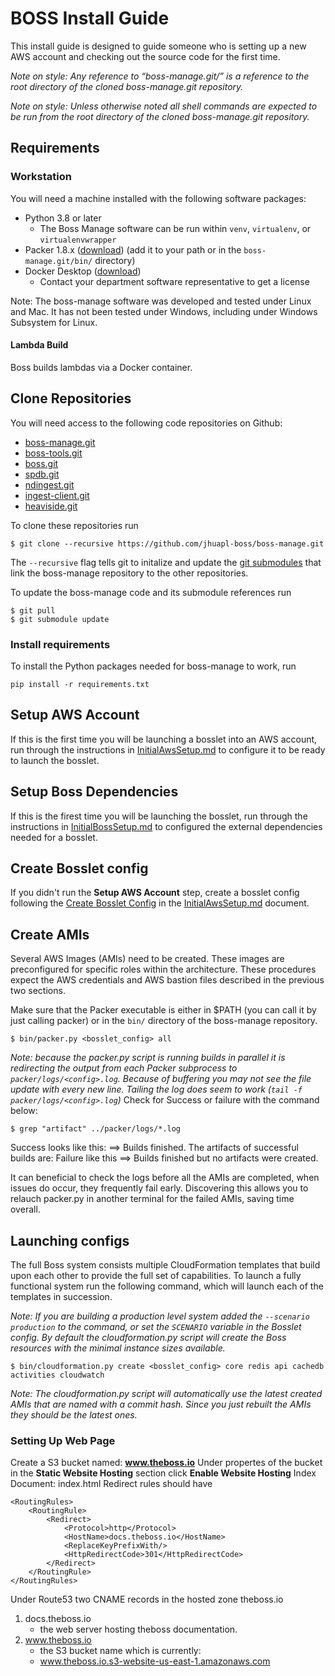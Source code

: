 # BOSS Install Guide

This install guide is designed to guide someone who is setting up a new AWS
account and checking out the source code for the first time.

*Note on style: Any reference to “boss-manage.git/” is a reference to the root
directory of the cloned boss-manage.git repository.*

*Note on style: Unless otherwise noted all shell commands are expected to be run
from the root directory of the cloned boss-manage.git repository.*

## Requirements

### Workstation
You will need a machine installed with the following software packages:
* Python 3.8 or later
  - The Boss Manage software can be run within `venv`, `virtualenv`, or `virtualenvwrapper`
* Packer 1.8.x ([download](https://www.packer.io/)) (add it to your path or in the `boss-manage.git/bin/` directory)
* Docker Desktop ([download](https://docs.docker.com/desktop/release-notes/))
  - Contact your department software representative to get a license

Note: The boss-manage software was developed and tested under Linux and Mac. It has not been tested under Windows, including under Windows Subsystem for Linux.

#### Lambda Build
Boss builds lambdas via a Docker container.

## Clone Repositories
You will need access to the following code repositories on Github:
* [boss-manage.git](https://github.com/jhuapl-boss/boss-manage)
* [boss-tools.git](https://github.com/jhuapl-boss/boss-tools)
* [boss.git](https://github.com/jhuapl-boss/boss)
* [spdb.git](https://github.com/jhuapl-boss/spdb)
* [ndingest.git](https://github.com/jhuapl-boss/ndingest)
* [ingest-client.git](https://github.com/jhuapl-boss/ingest-client)
* [heaviside.git](https://github.com/jhuapl-boss/heaviside.git)

To clone these repositories run

```shell
$ git clone --recursive https://github.com/jhuapl-boss/boss-manage.git
```

The `--recursive` flag tells git to initalize and update the [git submodules](https://git-scm.com/book/en/v2/Git-Tools-Submodules) that link the boss-manage repository to the other repositories.

To update the boss-manage code and its submodule references run

```shell
$ git pull
$ git submodule update
```

### Install requirements
To install the Python packages needed for boss-manage to work, run

```shell
pip install -r requirements.txt
```

## Setup AWS Account
If this is the first time you will be launching a bosslet into an AWS account, run through the instructions in [InitialAwsSetup.md](InitialAwsSetup.md) to configure it to be ready to launch the bosslet.

## Setup Boss Dependencies
If this is the firest time you will be launching the bosslet, run through the instructions in [InitialBossSetup.md](InitialBossSetup.md) to configured the external dependencies needed for a bosslet.

## Create Bosslet config
If you didn't run the **Setup AWS Account** step, create a bosslet config following the [Create Bosslet Config](InitialAwsSetup.md#Create-Bosslet-Config) in the [InitialAwsSetup.md](InitialAwsSetup.md) document.

## Create AMIs
Several AWS Images (AMIs) need to be created. These images are preconfigured for
specific roles within the architecture. These procedures expect the AWS
credentials and AWS bastion files described in the previous two sections.

Make sure that the Packer executable is either in $PATH (you can call it by just
calling packer) or in the `bin/` directory of the boss-manage repository.

```shell
$ bin/packer.py <bosslet_config> all
```

*Note: because the packer.py script is running builds in parallel it is redirecting
the output from each Packer subprocess to `packer/logs/<config>.log`. Because of
buffering you may not see the file update with every new line. Tailing the log
does seem to work (`tail -f packer/logs/<config>.log`)*
Check for Success or failure with the command below:
```shell
$ grep "artifact" ../packer/logs/*.log
```

Success looks like this:
==> Builds finished. The artifacts of successful builds are:
Failure like this
==> Builds finished but no artifacts were created.

It can beneficial to check the logs before all the AMIs are completed, 
when issues do occur, they frequently fail early.  Discovering this 
allows you to relauch packer.py in another terminal for the failed AMIs,
saving time overall.

## Launching configs
The full Boss system consists multiple CloudFormation templates that build upon each other to provide the full set of capabilities. To launch a fully functional system run the following command, which will launch each of the templates in succession.

*Note: If you are building a production level system added the `--scenario production` to the command, or set the `SCENARIO` variable in the Bosslet config. By default the cloudformation.py script will create the Boss resources with the minimal instance sizes available.*
```shell
$ bin/cloudformation.py create <bosslet_config> core redis api cachedb activities cloudwatch
```

*Note: The cloudformation.py script will automatically use the latest created AMIs
that are named with a commit hash. Since you just rebuilt the AMIs they should be
the latest ones.*

### Setting Up Web Page
Create a S3 bucket named: **www.theboss.io**
Under propertes of the bucket in the **Static Website Hosting** section
click **Enable Website Hosting**
Index Document: index.html
Redirect rules should have
```
<RoutingRules>
    <RoutingRule>
        <Redirect>
            <Protocol>http</Protocol>
            <HostName>docs.theboss.io</HostName>
            <ReplaceKeyPrefixWith/>
            <HttpRedirectCode>301</HttpRedirectCode>
        </Redirect>
    </RoutingRule>
</RoutingRules>
```

Under Route53 two CNAME records in the hosted zone theboss.io 
1. docs.theboss.io 
    * the web server hosting theboss documentation.
2. www.theboss.io
    * the S3 bucket name which is currently:
    * www.theboss.io.s3-website-us-east-1.amazonaws.com
